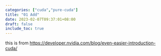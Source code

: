 ```yaml
---
categories: ["cuda","pure-cuda"]
title: "01 Add"
date: 2023-02-07T09:37:01+08:00
draft: false
include_toc: true
---
```


this is from https://developer.nvidia.com/blog/even-easier-introduction-cuda/ 
